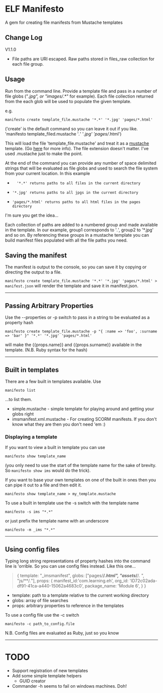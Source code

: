 # ELF Manifesto #

A gem for creating file manifests from Mustache templates

## Change Log ##

V1.1.0
* File paths are URI escaped. Raw paths stored in files_raw collection for each file group.

## Usage ##

Run from the command line. Provide a template file and pass in a number of file globs ("*.jpg", or "images/*.*" for example). Each file collection returned from the each glob will be used to populate the given template. 

e.g.

`manifesto create template_file.mustache '*.*' '*.jpg' 'pages/*.html'`

('create' is the default command so you can leave it out if you like. 'manifesto template_filed.mustache '*.*' '*.jpg' 'pages/*.html')
		
This will load the file 'template_file.mustache' and treat it as a [mustache][mustache] template. (Go [here][mustache] for more info). The file extension doesn't matter. I've used .mustache just to make the point.

At the end of the command you can provide any number of space delimited strings that will be evaluated as file globs and used to search the file system from your current location. In this example 

*		'*.*' returns paths to all files in the current directory
*	  '*.jpg' returns paths to all jpgs in the current directory
*	  'pages/*.html' returns paths to all html files in the pages directory

I'm sure you get the idea...

Each collection of paths are added to a numbered group and made available in the template. In our example, group1 corresponds to '*.*', group2 to '*.jpg' and so on. By referencing these groups in a mustache template you can build manifest files populated with all the file paths you need.

## Saving the manifest ##

The manifest is output to the console, so you can save it by copying or directing the output to a file.

`manifesto create template_file.mustache '*.*' '*.jpg' 'pages/*.html' > manifest.json`
will render the template and save it in manifest.json.

---

## Passing Arbitrary Properties ##

Use the --properties or -p switch to pass in a string to be evaluated as a property hash
 
`manifesto create template_file.mustache -p "{ :name => 'foo', :surname => 'bar' }" '*.*' '*.jpg' 'pages/*.html'`

will make the {{props.name}} and {{props.surname}} available in the template. (N.B. Ruby syntax for the hash)


---
## Built in templates ##

There are a few built in templates available. Use 

`manifesto list`

...to list them.

* simple.mustache - simple template for playing around and getting your globs right
* imsmanifest.xml.mustache - For creating SCORM manifests. If you don't know what they are then you don't need 'em :)

### Displaying a template ###

If you want to view a built in template you can use

`manifesto show template_name`

(you only need to use the start of the template name for the sake of brevity. So `manifesto show ims` would do the trick).

If you want to base your own templates on one of the built in ones then you can pipe it out to a file and then edit it.

`manifesto show template_name > my_template.mustache`

To use a built in template use the -s switch with the template name 

`manifesto -s ims "*.*"`

or just prefix the template name with an underscore

`manifesto -m _ims "*.*"`

---
## Using config files ##

Typing long string representations of property hashes into the command line is 'orrible. So you can use config files instead. Like this one...

> {
> 	template: "_imsmanifest",
> 	globs: ["pages/**/*.html", "assets*/**/*.* ", "js/**/*.*"],
> 	props: {
> 		manifest_id:'com.learning.eh',
> 		org_id: 'ID72c02ada-df91-41ca-a440-15062a4683c0',
> 		package_name: 'Module 6',
> 	}
> }

* template: path to a template relative to the current working directory
* globs: array of file searches
* props: arbitrary properties to reference in the templates

To use a config file use the -c switch

`manifesto -c path_to_config.file`

N.B. Config files are evaluated as Ruby, just so you know

---
# TODO #

*	Support registration of new templates
*	Add some simple template helpers
	*	GUID creator
* Commander -h seems to fail on windows machines. Doh!

[mustache]: http://mustache.github.com/mustache.5.html
